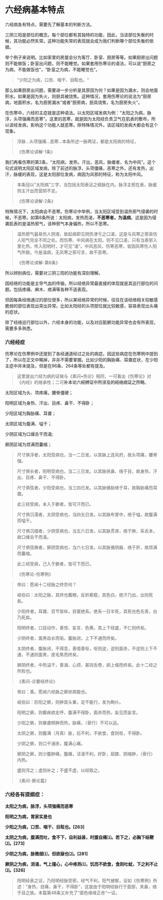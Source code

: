 # 六经病基本特点

六经病各有特点，需要先了解基本的判断方法。

三阴三阳是部位的概念。每个部位都有其独特的功能，因此，当该部位失衡的时候，其功能必然失常。这种功能失常的表现就会成为我们判断哪个部位失衡的依据。

举个例子来说明。比如家里的房屋会分为客厅、卧室、厨房等等。如果厨房出问题则不能做饭；卧室出问题，则不能睡觉。如果套用伤寒论的语法，可以说“厨房之为病，不能做饭也”，“卧室之为病，不能睡觉也”。

> ”少阳之为病，口苦、咽干、目眩也。“

那么如果厨房出问题，需要进一步分析是其原因为何？如果是因为漏水，则会地面积水。如果是因为失火，则厨具被烧焦。这种情况，套用伤寒论的说法为“厨房病，地面积水，名为厨房漏水”或者“厨房病，厨具烧焦，名为厨房失火”。

在伤寒中，六经的主症就是这种语法。以太阳区域发病为例：“太阳之为病，脉浮，头项强痛而恶寒”。这里的恶寒，就是因为太阳经负责卫气在肌表的敷布，所以该经发病，影响这个功能人就恶寒。除特殊情况外，该区域的发病大都会有这个现象。

> 浮脉...头项强痛...恶寒...本条所述一脉两证，都是太阳病的特征，
>
> 《伤寒论讲解-1条》

我们再看伤寒的第2条，“太阳病，发热，汗出，恶风，脉缓者，名为中风”。这个句式说明太阳区域发病，除了前述的脉浮，头项僵痛，恶寒之外，还有发热，出汗，脉缓的表现，这是太阳部位发病，病因为风邪的特征，称为太阳中风。

> 本条冠以“太阳病”三字，当包括太阳表证之纲脉在内。脉浮主邪在表，脉缓则主汗出而营阴不足。
>
> 《伤寒论讲解-2条》

特殊情况下，太阳病会不恶寒。伤寒论中举例，当太阳区域受到温热邪气侵袭的时候，不恶寒。如第6条所说：太阳病，发热而渴，**不恶寒者，为温病**。这是因为侵袭肌表的是温热邪气，该种邪气本身偏热，所以不恶寒。

> 温热邪气最易伤人阴液，故起病即见阴伤津亏之口渴，这是与风寒之邪易伤人阳气完全不同之处。而伤寒、中风病在太阳，则不见口渴，只有当表邪入里化热，传入阳明时，才可见“渴”。中风恶风，伤寒恶寒，皆因风寒伤人阳气所致。今是温病，无风寒之邪可言，故不恶寒。
>
> 《伤寒论讲解-第6条》

所以辨别病位，需要对三阴三阳的功能有深刻理解。

因经络的功能是主导气血的传输，所以经络异常最直接的体现就是其巡行部位的问题。包括疼痛、麻木、痞满等各种不适表现。

但因每条经络通过的部位很多，所以某经络异常的时候，往往在该经络相关较敏感脆弱的部位表现出突出异常。比如太阳经的头项部位就比较敏感，容易表现出头痛的症状。

除了经络巡行部位以外，六经本身的功能，以及对应脏腑功能异常也会有所表现，需要多多熟悉。



### 六经经症

伤寒论在伤寒例中还提到了各经通道经过之处的病症。因这些病症在伤寒例中提到了，所以在正文中略掉，并非不需要掌握。比如少阳的胸胁痛、耳聋症状，在少阳主症中并未提及，但是在96条、264条等处都有提及。

> 这里提出六经为病的证候与《素问•热论》相同，一可看出《伤寒论》对《内经》的继承性；二可**补本论六经辨证中所涉及的经络病证之所略**。

太阳区域为头、项疼痛，腰脊僵硬；

阳明区域为身热、汗出、目疼、鼻干、不得卧；

少阳区域为胸胁痛、耳聋；

太阴区域为腹满、嗌干；

少阴区域为口燥舌干而渴;

厥阴区域为烦满而囊缩；

> 尺寸俱浮者，太阳受病也，当一二日发。以其脉上连风府，故头项痛，腰脊强。
>
> 尺寸俱长者，阳明受病也，当二三日发。以其脉侠鼻、络于目，故身热、汗出、目疼、鼻干、不得卧。
>
> 尺寸俱弦者，少阳受病也，当三四日发。以其脉循胁络于耳，故胸胁痛而耳聋。
>
> 此三经受病，未入于腑者，皆可汗而已。
>
> 尺寸俱沉濡者，太阴受病也，当四五日发。以其脉布胃中，络于嗌，故腹满而嗌干。
>
> 尺寸俱沉细者，少阴受病也，当五六日发。以其脉贯肾，络于肺，系舌本，故口燥舌干而渴。
>
> 尺寸俱弦微者，厥阴受病也，当六七日发。以其脉循阴器、络于肝，故烦满而囊缩。
>
> 此三经受病，己入于腑者，皆可下而已。
>
> 《伤寒论-伤寒例》



> 帝曰：愿闻十二经脉之终奈何？
>
> 岐伯曰：太阳之脉，其终也戴眼，反折瘈瘲，其色白，绝汗乃出，出则死矣。
>
> 少阳终者，耳聋、百节皆纵，目寰绝系。绝系一日半死，其死也色先青，白乃死矣。
>
> 阳明终者，口目动作，善惊、妄言、色黄。其上下经盛，不仁则终矣。
>
> 少阴终者，面黑齿长而垢，腹胀闭，上下不通而终矣。
>
> 太阴终者，腹胀闭，不得息，善噫善呕，呕则逆，逆则面赤，不逆则上下不通，不通则面黑，皮毛焦而终矣。
>
> 厥阴终者，中热溢干，善溺、心烦、甚则舌卷，卵上缩而终矣。此十二经之所败也。
>
> 《素问-诊要经终论》



> 帝曰：善。愿闻六经脉之厥状病能也。
>
> 岐伯曰：巨阳之厥，则肿首头重，足不能行，发为眴仆。
>
> 阳明之厥，则癫疾欲走呼，腹满不得卧，面赤而热，妄见而妄言。
>
> 少阳之厥，则暴聋颊肿而热，胁痛，（骨行）不可以运。
>
> 太阴之厥，则腹满（月真）胀，后不利，不欲食，食则呕，不得卧。
>
> 少阴之厥，则口干溺赤，腹满心痛。
>
> 厥阴之厥，则少腹肿痛，腹痛，泾溲不利，好卧，屈膝、阴缩肿，（骨行）内热。
>
> 盛则泻之；虚则补之；不盛不虚，以经取之。
>
> 《素问-厥论篇》

### 六经各有提纲症：

**太阳之为病，脉浮，头项强痛而恶寒**

**阳明之为病，胃家实是也**

**少阳之为病，口苦、咽干、目眩也。[263]**

**太阴之为病，腹满而吐，食不下，自利益甚，时腹自痛⑴。若下之，必胸下结鞕⑵。[273]**

**少阴之为病，脉微细⑴，但欲寐也⑵。[281]**

**厥阴之为病，消渴，气上撞心，心中疼热⑴，饥而不欲食，食则吐蚘，下之利不止⑵。[326]**

> 阳明经表之证，乃阳明经脉受邪，经气不利，阳气被郁，证如《伤寒例》所述：“身热，目痛，鼻干，不得卧”，这是由于阳明经脉行于面部，夹鼻，络于目之故。本篇第48条又补充了“面色缘缘正赤”一证。

